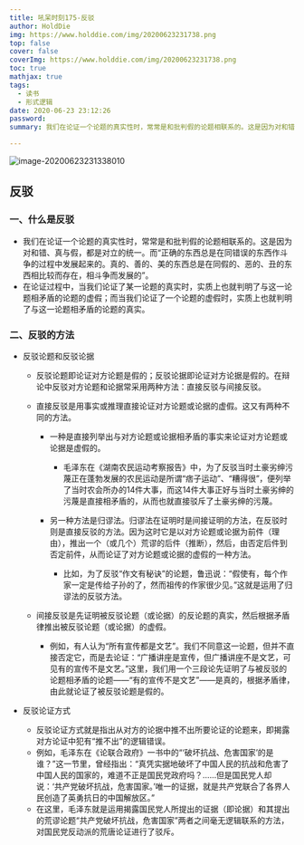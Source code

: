 ```yaml
---
title: 吼呆时刻175-反驳
author: HoldDie
img: https://www.holddie.com/img/20200623231738.png
top: false
cover: false
coverImg: https://www.holddie.com/img/20200623231738.png
toc: true
mathjax: true
tags:
  - 读书
  - 形式逻辑
date: 2020-06-23 23:12:26
password:
summary: 我们在论证一个论题的真实性时，常常是和批判假的论题相联系的。这是因为对和错、真与假，都是对立的统一。

---
```


![image-20200623231338010](https://www.holddie.com/img/20200623231738.png)

## 反驳

### 一、什么是反驳

- 我们在论证一个论题的真实性时，常常是和批判假的论题相联系的。这是因为对和错、真与假，都是对立的统一。而“正确的东西总是在同错误的东西作斗争的过程中发展起来的。真的、善的、美的东西总是在同假的、恶的、丑的东西相比较而存在，相斗争而发展的”。
- 在论证过程中，当我们论证了某一论题的真实时，实质上也就判明了与这一论题相矛盾的论题的虚假；而当我们论证了一个论题的虚假时，实质上也就判明了与这一论题相矛盾的论题的真实。

### 二、反驳的方法

- 反驳论题和反驳论据

	- 反驳论题即论证对方论题是假的；反驳论据即论证对方论据是假的。在辩论中反驳对方论题和论据常采用两种方法：直接反驳与间接反驳。
	- 直接反驳是用事实或推理直接论证对方论题或论据的虚假。这又有两种不同的方法。

		- 一种是直接列举出与对方论题或论据相矛盾的事实来论证对方论题或论据是虚假的。

			- 毛泽东在《湖南农民运动考察报告》中，为了反驳当时土豪劣绅污蔑正在蓬勃发展的农民运动是所谓“痞子运动”、“糟得很”，便列举了当时农会所办的14件大事，而这14件大事正好与当时土豪劣绅的污蔑是直接相矛盾的，从而也就直接驳斥了土豪劣绅的污蔑。

		- 另一种方法是归谬法。归谬法在证明时是间接证明的方法，在反驳时则是直接反驳的方法。因为这时它是以对方论题或论据为前件（理由），推出一个（或几个）荒谬的后件（推断），然后，由否定后件到否定前件，从而论证了对方论题或论据的虚假的一种方法。

			- 比如，为了反驳“作文有秘诀”的论题，鲁迅说：“假使有，每个作家一定是传给子孙的了，然而祖传的作家很少见。”这就是运用了归谬法的反驳方法。

	- 间接反驳是先证明被反驳论题（或论据）的反论题的真实，然后根据矛盾律推出被反驳论题（或论据）的虚假。

		- 例如，有人认为“所有宣传都是文艺”。我们不同意这一论题，但并不直接否定它，而是去论证：“广播讲座是宣传，但广播讲座不是文艺，可见有的宣传不是文艺。”这里，我们用一个三段论先证明了与被反驳的论题相矛盾的论题——“有的宣传不是文艺”——是真的，根据矛盾律，由此就论证了被反驳论题是假的。

- 反驳论证方式

	- 反驳论证方式就是指出从对方的论据中推不出所要论证的论题来，即揭露对方论证中犯有“推不出”的逻辑错误。
	- 例如，毛泽东在《论联合政府》一书中的“‘破坏抗战、危害国家’的是谁？”这一节里，曾经指出：“真凭实据地破坏了中国人民的抗战和危害了中国人民的国家的，难道不正是国民党政府吗？……但是国民党人却说：‘共产党破坏抗战，危害国家。’唯一的证据，就是共产党联合了各界人民创造了英勇抗日的中国解放区。”
	- 在这里，毛泽东就是运用揭露国民党人所提出的证据（即论据）和其提出的荒谬论题“共产党破坏抗战，危害国家”两者之间毫无逻辑联系的方法，对国民党反动派的荒唐论证进行了驳斥。